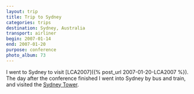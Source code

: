 ```yaml
---
layout: trip
title: Trip to Sydney
categories: trips
destination: Sydney, Australia
transport: airliner
begin: 2007-01-14
end: 2007-01-20
purpose: conference
photo_album: 73
---
```


I went to Sydney to visit [LCA2007]({% post_url 2007-01-20-LCA2007 %}). The day after the
conference finished I went into Sydney by bus and train, and visited the <a
href="https://www.sydneytoweroztrek.com.au/tower.html">Sydney Tower</a>.
